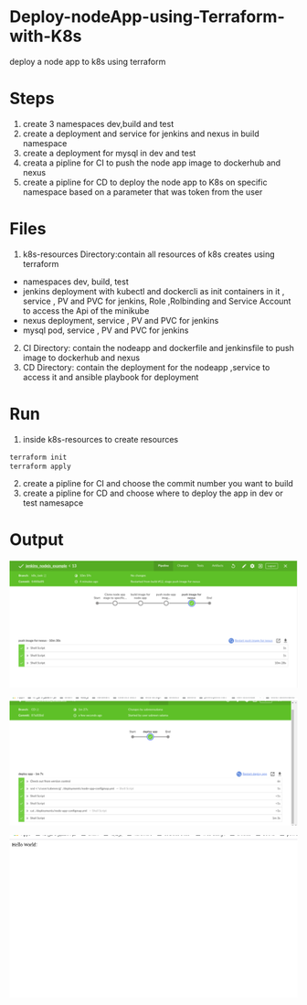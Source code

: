 # Deploy-nodeApp-using-Terraform-with-K8s
deploy a node app to k8s using terraform
# Steps
1. create 3 namespaces dev,build and test
2. create a deployment  and service for jenkins and nexus in build namespace
3. create a deployment for mysql in dev and test
4. creata a pipline for CI to push the node app image to dockerhub and nexus
5. create a pipline for CD to deploy the node app to K8s on specific namespace based on a parameter that was token from the user

# Files
1. k8s-resources Directory:contain all resources of k8s creates using terraform
- namespaces dev, build, test
- jenkins deployment  with kubectl and dockercli as init containers in it , service , PV and PVC for jenkins, Role ,Rolbinding and Service Account to access the Api of the minikube
- nexus deployment, service , PV and PVC for jenkins
- mysql pod, service , PV and PVC for jenkins
2. CI Directory: contain the nodeapp and dockerfile and jenkinsfile to push image to dockerhub and nexus
3. CD Directory: contain the deployment for the nodeapp ,service to access it and ansible playbook for deployment

# Run 
1. inside k8s-resources to create resources
```
terraform init
terraform apply
```
2. create a pipline for CI and choose the commit number you want to build
3. create a pipline for CD and choose where to deploy the app in dev or test namesapce

# Output
![CI](https://github.com/sabreensalama/Deploy-nodeApp-using-Terraform-with-K8s/blob/master/output/CI.png)

![CD](https://github.com/sabreensalama/Deploy-nodeApp-using-Terraform-with-K8s/blob/master/output/CD.png)

![nodeapp](https://github.com/sabreensalama/Deploy-nodeApp-using-Terraform-with-K8s/blob/master/output/nodeapp.png)
